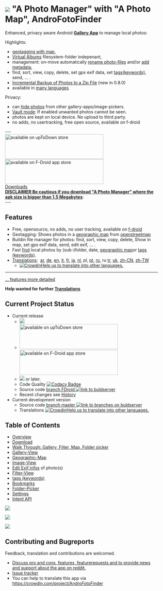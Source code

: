# ![](https://raw.githubusercontent.com/k3b/APhotoManager/master/app/src/main/res/drawable-hdpi/foto_gallery.png) "A Photo Manager" with "A Photo Map", AndroFotoFinder

Enhanced, privacy aware Android **[Gallery App](https://github.com/k3b/APhotoManager/wiki/Gallery-View)** to manage local photos: 

Highlights:
* [geotagging with map](https://github.com/k3b/APhotoManager/wiki/geographic-map), 
* [Virtual Albums](https://github.com/k3b/APhotoManager/wiki/Bookmarks) filesystem-folder indepenant,
* management:  on-move automatically [rename photo-files](https://github.com/k3b/AndroFotoFinder/wiki/AutoProcessing) and/or [add metadata](https://github.com/k3b/AndroFotoFinder/wiki/AutoProcessing),
* find, sort, view, copy, delete, set gps exif data, set [tags(keywords)](https://github.com/k3b/APhotoManager/wiki/Tags), send, ... .
* [Incremental Backup of Photos to a Zip File](https://github.com/k3b/APhotoManager/wiki/Backup-to-zip) (new in 0.8.0)
* available in [many languages](https://github.com/k3b/APhotoManager/issues/21)

Privacy:
* can [hide photos](https://github.com/k3b/APhotoManager/wiki/Exif-Edit#Visibility) from other gallery-apps/image-pickers.
* [Vault mode](https://github.com/k3b/APhotoManager/wiki/AppPinning): If enabled unwanted photos cannot be seen.
* photos are kept on local device. No upload to third party.
* no adds, no usertracking, free open source, available on f-droid

---<br/>
[<img src="https://github.com/k3b/APhotoManager/wiki/uptodown.png" alt="available on upToDown store" height="82" width="324">](https://a-photo-manager.en.uptodown.com/android) [<img src="https://github.com/k3b/APhotoManager/wiki/fdroid.png" alt="available on F-Droid app store" height="82" width="324">](https://f-droid.org/app/de.k3b.android.androFotoFinder)<br/>
[Downloads](https://github.com/k3b/APhotoManager/wiki/Download)<br/>
**[DISCLAIMER Be cautious if you download "A Photo Manager" where the apk size is bigger than 1.5 Megabytes](https://github.com/k3b/APhotoManager/wiki/Download)**:<br/>
---<br/>

## Features

* Free, opensource, no adds, no user tracking, available on [f-droid](https://f-droid.org/)
* Geotagging: Shows photos in a [geographic map](https://github.com/k3b/APhotoManager/wiki/geographic-map) from [openstreetmap](http://www.openstreetmap.org)
* Buildin file manager for photos: find, sort, view, copy, delete, Show in map, set gps exif data, send, edit exif, ... .
* Fast [find](https://github.com/k3b/APhotoManager/wiki/Filter-View) local photos by (sub-)folder, date, [geographic map](https://github.com/k3b/APhotoManager/wiki/geographic-map)or [tags (keywords)](https://github.com/k3b/APhotoManager/wiki/Tags).
* [Translations](https://crowdin.com/project/AndroFotoFinder): &nbsp;<a href="https://github.com/k3b/APhotoManager/wiki/ar-home">ar</a>,&nbsp;<a href="https://github.com/k3b/APhotoManager/wiki/de-home">de</a>,&nbsp;<a href="https://github.com/k3b/APhotoManager/wiki/home"   >en</a>,&nbsp;<a href="https://github.com/k3b/APhotoManager/wiki/it-home">it</a>,&nbsp;<a href="https://github.com/k3b/APhotoManager/wiki/fr-home">fr</a>,&nbsp;<a href="https://github.com/k3b/APhotoManager/wiki/ja-home">ja</a>,&nbsp;<a href="https://github.com/k3b/APhotoManager/wiki/nl-Home">nl</a>,&nbsp;pl,&nbsp;<a href="https://github.com/k3b/APhotoManager/wiki/pt-home">pt</a>,&nbsp;<a href="https://github.com/k3b/APhotoManager/wiki/ro-home">ro</a>,&nbsp;ru&nbsp;<a href="https://github.com/k3b/APhotoManager/wiki/tr-home">tr</a>,&nbsp;<a href="https://github.com/k3b/APhotoManager/wiki/uk-home">uk</a>,&nbsp;<a href="https://github.com/k3b/APhotoManager/wiki/zh-CN-home">zh-CN</a>,&nbsp;<a href="https://github.com/k3b/APhotoManager/wiki/zh-TW-home">zh-TW</a>
	* [![Crowdin](https://d322cqt584bo4o.cloudfront.net/androFotoFinder/localized.svg)](https://crowdin.com/project/androFotoFinder)<a href="https://github.com/k3b/APhotoManager/issues/21">Help us to translate into other languages.</a>
	
---

[... features more detailed](https://github.com/k3b/APhotoManager/wiki/features)

**Help wanted for further [Translations](https://crowdin.com/project/AndroFotoFinder)**

## Current Project Status

* Current release
  * <img src="https://img.shields.io/github/release/k3b/APhotoManager.svg?maxAge=3600" />
  * [<img src="https://github.com/k3b/APhotoManager/wiki/uptodown.png" alt="available on upToDown store" height="82" width="324">](https://a-photo-manager.en.uptodown.com/android) [<img src="https://github.com/k3b/APhotoManager/wiki/fdroid.png" alt="available on F-Droid app store" height="82" width="324">](https://f-droid.org/app/de.k3b.android.androFotoFinder) 
  * [<img src="https://img.shields.io/github/license/k3b/APhotoManager.svg"></img>](https://github.com/k3b/APhotoManager/blob/master/LICENSE) or later.
  * Code Quality [![Codacy Badge](https://api.codacy.com/project/badge/Grade/df65509fc428454791603de5f3bb7707)](https://www.codacy.com/app/klaus3b-github/APhotoManager?utm_source=github.com&amp;utm_medium=referral&amp;utm_content=k3b/APhotoManager&amp;utm_campaign=Badge_Grade)
  * Source code [branch FDroid <img src="https://travis-ci.org/k3b/APhotoManager.svg?branch=FDroid" alt="link to buldserver"  />](https://travis-ci.org/k3b/APhotoManager)
  * Recent changes see [History](https://github.com/k3b/APhotoManager/wiki/History)  
* Current development version
  * Source code [branch master <img src="https://travis-ci.org/k3b/APhotoManager.svg?branch=master" alt="link to branches on buldserver" />](https://travis-ci.org/k3b/APhotoManager/branches)
  * Translations [![Crowdin](https://d322cqt584bo4o.cloudfront.net/androFotoFinder/localized.svg)](https://crowdin.com/project/androFotoFinder)<a href="https://github.com/k3b/APhotoManager/issues/21">Help us to translate into other languages.</a>

## Table of Contents

* [Overview](https://github.com/k3b/APhotoManager/wiki/features)
* [Download](https://github.com/k3b/APhotoManager/wiki/Download)
* [Walk Through: Gallery, Filter, Map, Folder picker](https://github.com/k3b/APhotoManager/wiki/example-geosearch)
* [Gallery-View](https://github.com/k3b/APhotoManager/wiki/Gallery-View)
* [Geographic-Map](https://github.com/k3b/APhotoManager/wiki/geographic-map)
* [Image-View](https://github.com/k3b/APhotoManager/wiki/Image-View)
* [Edit Exif infos](Exif-Edit) of photo(s)
* [Filter-View](https://github.com/k3b/APhotoManager/wiki/Filter-View)
* [tags (keywords)](https://github.com/k3b/APhotoManager/wiki/Tags)
* [Bookmarks](https://github.com/k3b/APhotoManager/wiki/Bookmarks)
* [Folder-Picker](https://github.com/k3b/APhotoManager/wiki/Folder-Picker)
* [Settings](https://github.com/k3b/APhotoManager/wiki/settings)
* [Intent API](https://github.com/k3b/APhotoManager/wiki/intentapi)


![](https://raw.githubusercontent.com/k3b/APhotoManager/master/wiki/png/SelectArea.png)

![](https://raw.githubusercontent.com/k3b/APhotoManager/master/wiki/png/Gallery.png)

![](https://raw.githubusercontent.com/k3b/APhotoManager/master/wiki/png/FolderPicker.png)


## Contributing and Bugreports

Feedback, translation and contributions are welcomed. 

* [Discuss pro and cons, features, featurerequests and to provide news and support about the app on reddit.](https://www.reddit.com/r/APhotoManager/)
* [Issue tracker](https://github.com/k3b/APhotoManager/issues)
* You can help to translate this app via https://crowdin.com/project/AndroFotoFinder
